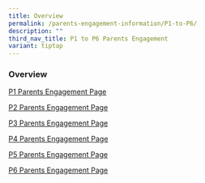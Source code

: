 ```yaml
---
title: Overview
permalink: /parents-engagement-information/P1-to-P6/
description: ""
third_nav_title: P1 to P6 Parents Engagement
variant: tiptap
---
```

<h3>Overview</h3>
<p><a href="/parents-engagement-information/p1-to-p6-parents-engagement/permalink/" rel="noopener noreferrer nofollow" target="_blank">P1 Parents Engagement Page</a>
</p>
<p><a href="/parents-engagement-information/P2" rel="noopener noreferrer nofollow" target="_blank">P2 Parents Engagement Page</a>
</p>
<p><a href="/parents-engagement-information/P3" rel="noopener noreferrer nofollow" target="_blank">P3 Parents Engagement Page</a>
</p>
<p><a href="/parents-engagement-information/P4" rel="noopener noreferrer nofollow" target="_blank">P4 Parents Engagement Page</a>
</p>
<p><a href="/parents-engagement-information/P5" rel="noopener noreferrer nofollow" target="_blank">P5 Parents Engagement Page</a>
</p>
<p><a href="/parents-engagement-information/P6" rel="noopener noreferrer nofollow" target="_blank">P6 Parents Engagement Page</a>
</p>
